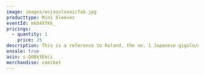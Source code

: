 ```yaml
---
image: images/eojxoxlvoaicfak.jpg
producttype: Mini Sleeves
eventId: mkb4XfKk_
pricings:
  - quantity: 1
    price: 25
description: This is a reference to Roland, the no. 1 Japanese gigolo/male prostitute
onsale: true
asin: s-Q0Bk5Ekci
merchandise: comiket
---
```

